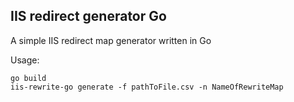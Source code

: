## IIS redirect generator Go

A simple IIS redirect map generator written in Go

Usage:

```
go build
iis-rewrite-go generate -f pathToFile.csv -n NameOfRewriteMap
```